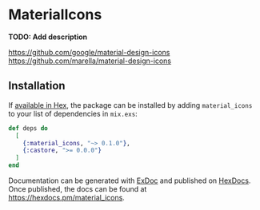 # MaterialIcons

**TODO: Add description**

https://github.com/google/material-design-icons
https://github.com/marella/material-design-icons

## Installation

If [available in Hex](https://hex.pm/docs/publish), the package can be installed
by adding `material_icons` to your list of dependencies in `mix.exs`:

```elixir
def deps do
  [
    {:material_icons, "~> 0.1.0"},
    {:castore, ">= 0.0.0"}
  ]
end
```

Documentation can be generated with [ExDoc](https://github.com/elixir-lang/ex_doc)
and published on [HexDocs](https://hexdocs.pm). Once published, the docs can
be found at <https://hexdocs.pm/material_icons>.
